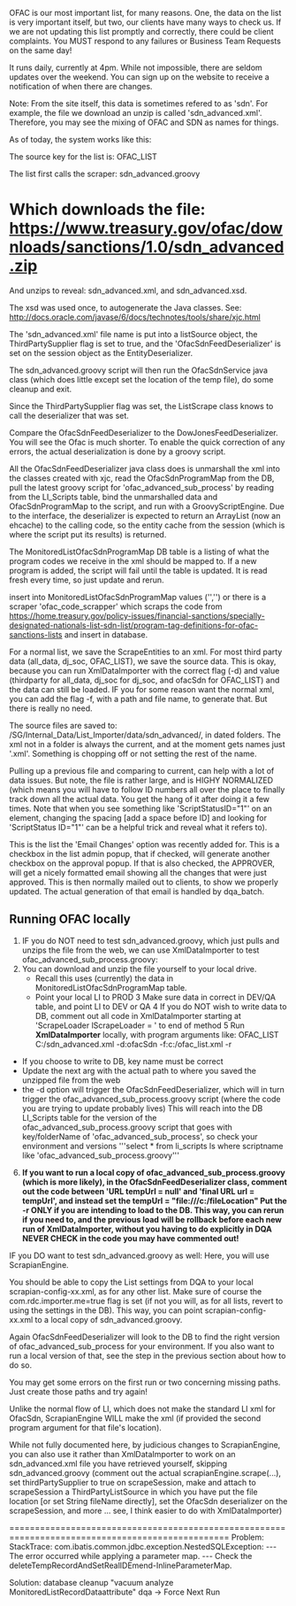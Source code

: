 OFAC is our most important list, for many reasons. One, the data on the list is very important itself, but two, our clients have many ways to check us. If we are not updating this list promptly and correctly, there could be client complaints. You MUST respond to any failures or Business Team Requests on the same day!

It runs daily, currently at 4pm. While not impossible, there are seldom updates over the weekend. You can sign up on the website to receive a notification of when there are changes.

Note: From the site itself, this data is sometimes refered to as 'sdn'. For example, the file we download an unzip is called 'sdn_advanced.xml'. Therefore, you may see the mixing of OFAC and SDN as names for things.

As of today, the system works like this:

The source key for the list is: OFAC_LIST

The list first calls the scraper: sdn_advanced.groovy

# Which downloads the file: https://www.treasury.gov/ofac/downloads/sanctions/1.0/sdn_advanced.zip

And unzips to reveal: sdn_advanced.xml, and sdn_advanced.xsd.

The xsd was used once, to autogenerate the Java classes. See: http://docs.oracle.com/javase/6/docs/technotes/tools/share/xjc.html

The 'sdn_advanced.xml' file name is put into a listSource object, the ThirdPartySupplier flag is set to true, and the 'OfacSdnFeedDeserializer' is set on the session object as the EntityDeserializer.

The sdn_advanced.groovy script will then run the OfacSdnService java class (which does little except set the location of the temp file), do some cleanup and exit.

Since the ThirdPartySupplier flag was set, the ListScrape class knows to call the deserializer that was set.

Compare the OfacSdnFeedDeserializer to the DowJonesFeedDeserializer. You will see the Ofac is much shorter. To enable the quick correction of any errors, the actual deserialization is done by a groovy script.

All the OfacSdnFeedDeserializer java class does is unmarshall the xml into the classes created with xjc, read the OfacSdnProgramMap from the DB, pull the latest groovy script for 'ofac_advanced_sub_process' by reading from the LI_Scripts table, bind the unmarshalled data and OfacSdnProgramMap to the script, and run with a GroovyScriptEngine. Due to the interface, the deserializer is expected to return an ArrayList (now an ehcache) to the calling code, so the entity cache from the session (which is where the script put its results) is returned.

The MonitoredListOfacSdnProgramMap DB table is a listing of what the program codes we receive in the xml should be mapped to. If a new program is added, the script will fail until the table is updated. It is read fresh every time, so just update and rerun.

insert into MonitoredListOfacSdnProgramMap values ('','') or there is a scraper 'ofac_code_scrapper' which scraps the code from https://home.treasury.gov/policy-issues/financial-sanctions/specially-designated-nationals-list-sdn-list/program-tag-definitions-for-ofac-sanctions-lists and insert in database.

For a normal list, we save the ScrapeEntities to an xml. For most third party data (all_data, dj_soc, OFAC_LIST), we save the source data. This is okay, because you can run XmlDataImporter with the correct flag (-d) and value (thirdparty for all_data, dj_soc for dj_soc, and ofacSdn for OFAC_LIST) and the data can still be loaded. IF you for some reason want the normal xml, you can add the flag -f, with a path and file name, to generate that. But there is really no need.

The source files are saved to: /SG/Internal_Data/List_Importer/data/sdn_advanced/, in dated folders. The xml not in a folder is always the current, and at the moment gets names just '.xml'. Something is chopping off or not setting the rest of the name.

Pulling up a previous file and comparing to current, can help with a lot of data issues. But note, the file is rather large, and is HIGHY NORMALIZED (which means you will have to follow ID numbers all over the place to finally track down all the actual data. You get the hang of it after doing it a few times. Note that when you see something like 'ScriptStatusID="1"' on an element, changing the spacing [add a space before ID] and looking for 'ScriptStatus ID="1"' can be a helpful trick and reveal what it refers to).

This is the list the 'Email Changes' option was recently added for. This is a checkbox in the list admin popup, that if checked, will generate another checkbox on the approval popup. If that is also checked, the APPROVER, will get a nicely formatted email showing all the changes that were just approved. This is then normally mailed out to clients, to show we properly updated. The actual generation of that email is handled by dqa_batch.

## Running OFAC locally

1. IF you do NOT need to test sdn_advanced.groovy, which just pulls and unzips the file from the web, we can use XmlDataImporter to test ofac_advanced_sub_process.groovy:
2. You can download and unzip the file yourself to your local drive.
   - Recall this uses (currently) the data in MonitoredListOfacSdnProgramMap table.
   - Point your local LI to PROD
3 Make sure data in correct in DEV/QA table, and point LI to DEV or QA
4 If you do NOT wish to write data to DB, comment out all code in XmlDataImporter starting at 'ScrapeLoader lScrapeLoader = ' to end of method
5 Run **XmlDataImporter** locally, with program arguments like: OFAC_LIST C:/sdn_advanced.xml -d:ofacSdn -f:c:/ofac_list.xml -r
  - If you choose to write to DB, key name must be correct
  - Update the next arg with the actual path to where you saved the unzipped file from the web
  - the -d option will trigger the OfacSdnFeedDeserializer, which will in turn trigger the ofac_advanced_sub_process.groovy script (where the code you are trying to update probably lives)
This will reach into the DB LI_Scripts table for the version of the ofac_advanced_sub_process.groovy script that goes with key/folderName of 'ofac_advanced_sub_process', so check your environment and versions '''select * from li_scripts ls where scriptname like 'ofac_advanced_sub_process.groovy'''

6. **If you want to run a local copy of ofac_advanced_sub_process.groovy (which is more likely), in the OfacSdnFeedDeserializer class, comment out the code between 'URL tempUrl = null' and 'final URL url = tempUrl', and instead set the tempUrl = "file:///c:/fileLocation"
Put the -r ONLY if you are intending to load to the DB. This way, you can rerun if you need to, and the previous load will be rollback before each new run of XmlDataImporter, without you having to do explicitly in DQA
NEVER CHECK in the code you may have commented out!**

IF you DO want to test sdn_advanced.groovy as well:
Here, you will use ScrapianEngine.

You should be able to copy the List settings from DQA to your local scrapian-config-xx.xml, as for any other list. Make sure of course the com.rdc.importer.me=true flag is set (if not you will, as for all lists, revert to using the settings in the DB). This way, you can point scrapian-config-xx.xml to a local copy of sdn_advanced.groovy.

Again OfacSdnFeedDeserializer will look to the DB to find the right version of ofac_advanced_sub_process for your environment. If you also want to run a local version of that, see the step in the previous section about how to do so.

You may get some errors on the first run or two concerning missing paths. Just create those paths and try again!

Unlike the normal flow of LI, which does not make the standard LI xml for OfacSdn, ScrapianEngine WILL make the xml (if provided the second program argument for that file's location).

While not fully documented here, by judicious changes to ScrapianEngine, you can also use it rather than XmlDataImporter to work on an sdn_advanced.xml file you have retrieved yourself, skipping sdn_advanced.groovy (comment out the actual scrapianEngine.scrape(...), set thirdPartySupplier to true on scrapeSession, make and attach to scrapeSession a ThirdPartyListSource in which you have put the file location [or set String fileName directly], set the OfacSdn deserializer on the scrapeSession, and more ... see, I think easier to do with XmlDataImporter)

================================================================================================= Problem: StackTrace: com.ibatis.common.jdbc.exception.NestedSQLException: --- The error occurred while applying a parameter map. --- Check the deleteTempRecordAndSetRealIDEmend-InlineParameterMap.

Solution: database cleanup "vacuum analyze MonitoredListRecordDataattribute" dqa -> Force Next Run
